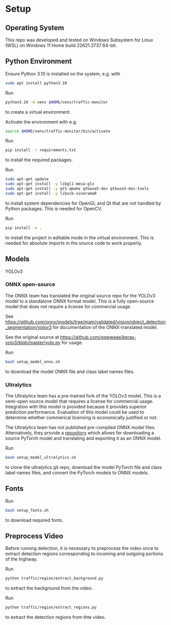 # Setup

## Operating System

This repo was developed and tested on Windows Subsystem for Linux (WSL) on Windows 11 Home build 22621.3737 64-bit.

## Python Environment

Ensure Python 3.10 is installed on the system, e.g. with

```bash
sudo apt install python3.10
```

Run

```bash
python3.10 -m venv $HOME/venv/traffic-monitor
```

to create a virtual environment.

Activate the environment with e.g.

```bash
source $HOME/venv/traffic-monitor/bin/activate
```

Run

```bash
pip install -r requirements.txt
```

to install the required packages.

Run

```bash
sudo apt-get update
sudo apt-get install -y libgl1-mesa-glx
sudo apt-get install -y qt5-qmake qtbase5-dev qtbase5-dev-tools
sudo apt-get install -y libxcb-xinerama0
```

to install system dependencies for OpenGL and Qt that are not handled by Python packages. This is needed for OpenCV.

Run

```bash
pip install -e .
```

to install the project in editable mode in the virtual environment.
This is needed for absolute imports in the source code to work properly.

## Models

YOLOv3

### ONNX open-source

The ONNX team has translated the original source repo for the YOLOv3 model to a standalone ONNX format model.
This is a fully open-source model that does not require a license for commercial usage.

See <https://github.com/onnx/models/tree/main/validated/vision/object_detection_segmentation/yolov3> for documentation of the ONNX-translated model.

See the original source at <https://github.com/qqwweee/keras-yolo3/blob/master/yolo.py> for usage.

Run

```bash
bash setup_model_onnx.sh
```

to download the model ONNX file and class label names files.

### Ultralytics

The Ultralytics team has a pre-trained fork of the YOLOv3 model.
This is a semi-open source model that requires a license for commercial usage.
Integration with this model is provided because it provides superior prediction performance.
Evaluation of this model could be used to determine whether commerical licensing is economically justified or not.

The Ultralytics team has not published pre-compiled ONNX model files. Alternatively, they provide a [repository](https://github.com/ultralytics/yolov3) which allows for downloading a source PyTorch model and translating and exporting it as an ONNX model.

Run

```bash
bash setup_model_ultralytics.sh
```

to clone the ultralytics git repo, download the model PyTorch file and class label names files, and convert the PyTorch models to ONNX models.

## Fonts

Run

```bash
bash setup_fonts.sh
```

to download required fonts.

## Preprocess Video

Before running detection, it is necessary to preprocess the video once to extract detection regions corresponding to incoming and outgoing portions of the highway.

Run

```bash
python traffic/region/extract_background.py
```

to extract the background from the video.

Run

```bash
python traffic/region/extract_regions.py
```

to extract the detection regions from thte video.
